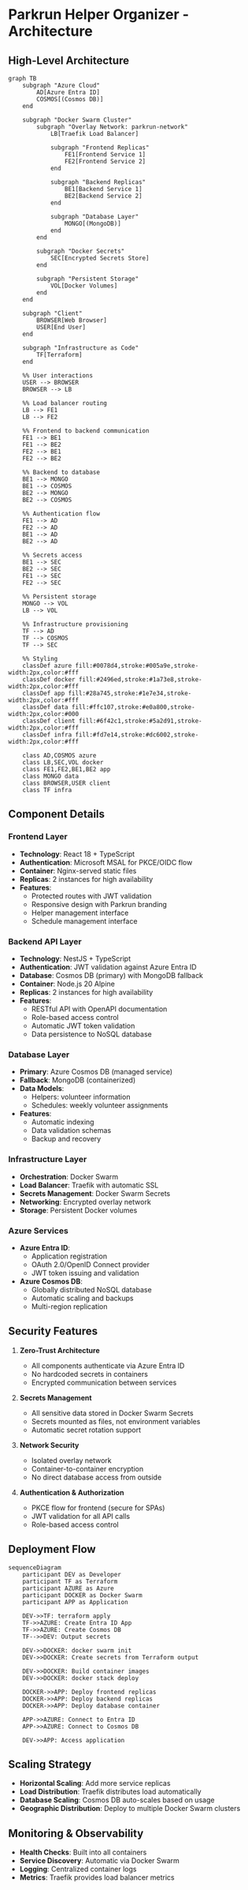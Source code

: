 # Parkrun Helper Organizer - Architecture

## High-Level Architecture

```mermaid
graph TB
    subgraph "Azure Cloud"
        AD[Azure Entra ID]
        COSMOS[(Cosmos DB)]
    end
    
    subgraph "Docker Swarm Cluster"
        subgraph "Overlay Network: parkrun-network"
            LB[Traefik Load Balancer]
            
            subgraph "Frontend Replicas"
                FE1[Frontend Service 1]
                FE2[Frontend Service 2]
            end
            
            subgraph "Backend Replicas"
                BE1[Backend Service 1]
                BE2[Backend Service 2]
            end
            
            subgraph "Database Layer"
                MONGO[(MongoDB)]
            end
        end
        
        subgraph "Docker Secrets"
            SEC[Encrypted Secrets Store]
        end
        
        subgraph "Persistent Storage"
            VOL[Docker Volumes]
        end
    end
    
    subgraph "Client"
        BROWSER[Web Browser]
        USER[End User]
    end
    
    subgraph "Infrastructure as Code"
        TF[Terraform]
    end
    
    %% User interactions
    USER --> BROWSER
    BROWSER --> LB
    
    %% Load balancer routing
    LB --> FE1
    LB --> FE2
    
    %% Frontend to backend communication
    FE1 --> BE1
    FE1 --> BE2
    FE2 --> BE1
    FE2 --> BE2
    
    %% Backend to database
    BE1 --> MONGO
    BE1 --> COSMOS
    BE2 --> MONGO
    BE2 --> COSMOS
    
    %% Authentication flow
    FE1 --> AD
    FE2 --> AD
    BE1 --> AD
    BE2 --> AD
    
    %% Secrets access
    BE1 --> SEC
    BE2 --> SEC
    FE1 --> SEC
    FE2 --> SEC
    
    %% Persistent storage
    MONGO --> VOL
    LB --> VOL
    
    %% Infrastructure provisioning
    TF --> AD
    TF --> COSMOS
    TF --> SEC
    
    %% Styling
    classDef azure fill:#0078d4,stroke:#005a9e,stroke-width:2px,color:#fff
    classDef docker fill:#2496ed,stroke:#1a73e8,stroke-width:2px,color:#fff
    classDef app fill:#28a745,stroke:#1e7e34,stroke-width:2px,color:#fff
    classDef data fill:#ffc107,stroke:#e0a800,stroke-width:2px,color:#000
    classDef client fill:#6f42c1,stroke:#5a2d91,stroke-width:2px,color:#fff
    classDef infra fill:#fd7e14,stroke:#dc6002,stroke-width:2px,color:#fff
    
    class AD,COSMOS azure
    class LB,SEC,VOL docker
    class FE1,FE2,BE1,BE2 app
    class MONGO data
    class BROWSER,USER client
    class TF infra
```

## Component Details

### Frontend Layer
- **Technology**: React 18 + TypeScript
- **Authentication**: Microsoft MSAL for PKCE/OIDC flow
- **Container**: Nginx-served static files
- **Replicas**: 2 instances for high availability
- **Features**:
  - Protected routes with JWT validation
  - Responsive design with Parkrun branding
  - Helper management interface
  - Schedule management interface

### Backend API Layer
- **Technology**: NestJS + TypeScript
- **Authentication**: JWT validation against Azure Entra ID
- **Database**: Cosmos DB (primary) with MongoDB fallback
- **Container**: Node.js 20 Alpine
- **Replicas**: 2 instances for high availability
- **Features**:
  - RESTful API with OpenAPI documentation
  - Role-based access control
  - Automatic JWT token validation
  - Data persistence to NoSQL database

### Database Layer
- **Primary**: Azure Cosmos DB (managed service)
- **Fallback**: MongoDB (containerized)
- **Data Models**:
  - Helpers: volunteer information
  - Schedules: weekly volunteer assignments
- **Features**:
  - Automatic indexing
  - Data validation schemas
  - Backup and recovery

### Infrastructure Layer
- **Orchestration**: Docker Swarm
- **Load Balancer**: Traefik with automatic SSL
- **Secrets Management**: Docker Swarm Secrets
- **Networking**: Encrypted overlay network
- **Storage**: Persistent Docker volumes

### Azure Services
- **Azure Entra ID**: 
  - Application registration
  - OAuth 2.0/OpenID Connect provider
  - JWT token issuing and validation
- **Azure Cosmos DB**:
  - Globally distributed NoSQL database
  - Automatic scaling and backups
  - Multi-region replication

## Security Features

1. **Zero-Trust Architecture**
   - All components authenticate via Azure Entra ID
   - No hardcoded secrets in containers
   - Encrypted communication between services

2. **Secrets Management**
   - All sensitive data stored in Docker Swarm Secrets
   - Secrets mounted as files, not environment variables
   - Automatic secret rotation support

3. **Network Security**
   - Isolated overlay network
   - Container-to-container encryption
   - No direct database access from outside

4. **Authentication & Authorization**
   - PKCE flow for frontend (secure for SPAs)
   - JWT validation for all API calls
   - Role-based access control

## Deployment Flow

```mermaid
sequenceDiagram
    participant DEV as Developer
    participant TF as Terraform
    participant AZURE as Azure
    participant DOCKER as Docker Swarm
    participant APP as Application
    
    DEV->>TF: terraform apply
    TF->>AZURE: Create Entra ID App
    TF->>AZURE: Create Cosmos DB
    TF-->>DEV: Output secrets
    
    DEV->>DOCKER: docker swarm init
    DEV->>DOCKER: Create secrets from Terraform output
    
    DEV->>DOCKER: Build container images
    DEV->>DOCKER: docker stack deploy
    
    DOCKER->>APP: Deploy frontend replicas
    DOCKER->>APP: Deploy backend replicas
    DOCKER->>APP: Deploy database container
    
    APP->>AZURE: Connect to Entra ID
    APP->>AZURE: Connect to Cosmos DB
    
    DEV->>APP: Access application
```

## Scaling Strategy

- **Horizontal Scaling**: Add more service replicas
- **Load Distribution**: Traefik distributes load automatically
- **Database Scaling**: Cosmos DB auto-scales based on usage
- **Geographic Distribution**: Deploy to multiple Docker Swarm clusters

## Monitoring & Observability

- **Health Checks**: Built into all containers
- **Service Discovery**: Automatic via Docker Swarm
- **Logging**: Centralized container logs
- **Metrics**: Traefik provides load balancer metrics
